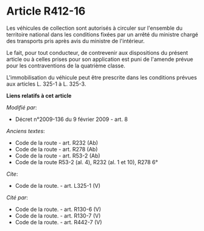 # Article R412-16

Les véhicules de collection sont autorisés à circuler sur l'ensemble du territoire national dans les conditions fixées par un
arrêté du ministre chargé des transports pris après avis du ministre de l'intérieur. 

Le fait, pour tout conducteur, de contrevenir aux dispositions du présent article ou à celles prises pour son application est
puni de l'amende prévue pour les contraventions de la quatrième classe. 

L'immobilisation du véhicule peut être prescrite dans les conditions prévues aux articles L. 325-1 à L. 325-3.

**Liens relatifs à cet article**

_Modifié par_:

  - Décret n°2009-136 du 9 février 2009 - art. 8

_Anciens textes_:

  - Code de la route - art. R232 (Ab)
  - Code de la route - art. R278 (Ab)
  - Code de la route - art. R53-2 (Ab)
  - Code de la route R53-2 (al. 4), R232 (al. 1 et 10), R278 6°

_Cite_:

  - Code de la route. - art. L325-1 (V)

_Cité par_:

  - Code de la route. - art. R130-6 (V)
  - Code de la route. - art. R130-7 (V)
  - Code de la route. - art. R442-7 (V)
